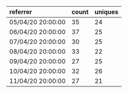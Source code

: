 | referrer          | count | uniques |
| :---------------- | :---- | :------ |
| 05/04/20 20:00:00 | 35    | 24      |
| 06/04/20 20:00:00 | 37    | 25      |
| 07/04/20 20:00:00 | 30    | 25      |
| 08/04/20 20:00:00 | 33    | 22      |
| 09/04/20 20:00:00 | 27    | 25      |
| 10/04/20 20:00:00 | 32    | 26      |
| 11/04/20 20:00:00 | 27    | 21      |